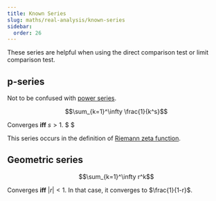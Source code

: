 ```yaml
---
title: Known Series
slug: maths/real-analysis/known-series
sidebar:
  order: 26
---
```


These series are helpful when using the direct comparison test or limit
comparison test.

## p-series

Not to be confused with [power series](/maths/real-analysis/power-series).

```math
\sum_{k=1}^\infty \frac{1}{k^s}
```

Converges **iff** $s \gt 1$. $ $

This series occurs in the definition of
[Riemann zeta function](/maths/real-analysis/riemann-zeta-function).

## Geometric series

```math
\sum_{k=1}^\infty r^k
```

Converges **iff** $\lvert r \rvert \lt 1$. In that case, it converges to
$\frac{1}{1-r}$.
